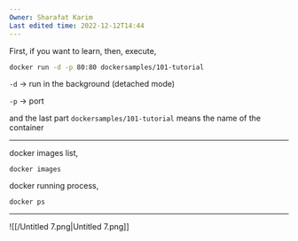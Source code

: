 ```yaml
---
Owner: Sharafat Karim
Last edited time: 2022-12-12T14:44
---
```

First, if you want to learn, then, execute,

```Bash
docker run -d -p 80:80 dockersamples/101-tutorial
```

`-d` → run in the background (detached mode)

`-p` → port

and the last part `dockersamples/101-tutorial` means the name of the container

---

docker images list,

`docker images`

docker running process,

`docker ps`

---

![[/Untitled 7.png|Untitled 7.png]]
